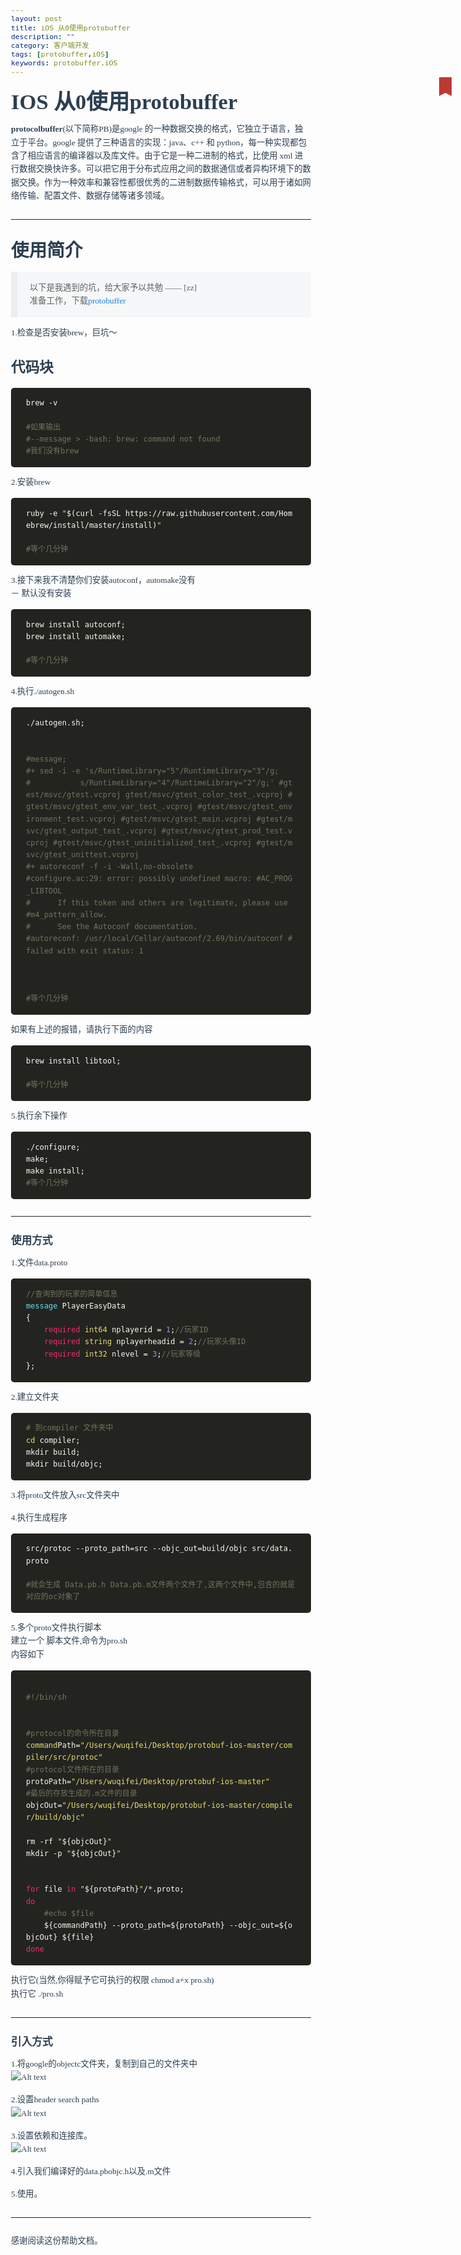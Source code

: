 ```yaml
---
layout: post
title: iOS 从0使用protobuffer
description: ""
category: 客户端开发
tags: [protobuffer,iOS]
keywords: protobuffer,iOS
---
```

<html>
<head>
  <title>IOS 从0使用protobuffer</title>
  <basefont face="微软雅黑" size="2" />
  <meta http-equiv="Content-Type" content="text/html;charset=utf-8" />
  <meta name="exporter-version" content="Evernote Windows/277494; Windows/6.1.7601 Service Pack 1 (Win64);"/>
  <meta name="content-class" content="maxiang"/>
  <style>
    body, td {
      font-family: 微软雅黑;
      font-size: 10pt;
    }
  </style>
</head>
<body>
<a name="342"/>

<div><span lang="v2" style="color: #2c3f51; line-height: 1.6;"><del style="position:relative;display:block;z-index:10;"><a href="http://maxiang.io/#/?provider=evernote_int&amp;guid=f8d452e4-61b4-4980-be02-1bad5ee230b3&amp;notebook=IOS" style="position: absolute;color: #FFF;text-decoration: none;font-size: 12px;height: 25px;border-radius: 0;margin-top: -20px;right: 15px;background: rgba(0, 0, 0, 0);border-left: 10px solid #BB3A34;border-right: 10px solid #BB3A34;border-bottom: 5px solid rgba(0, 0, 0, 0);width: 0;text-indent:-100000px;">Edit</a></del><div style="color: #2c3f51; line-height: 1.6;">
                        <div style="line-height: 1.6;"></div>
                    <div style="line-height: 1.6;"></div><div style="line-height: 1.6;">

<h1 style="font-size: 2.6em; margin: 1.2em 0 .6em 0; font-family: inherit; font-weight: bold; line-height: 1.1; color: inherit; margin-top: 21px; margin-bottom: 10.5px; text-align: start;">IOS 从0使用protobuffer</h1>

<p style="margin: 0 0 1.1em; line-height: 1.6;"></p>

<p style="margin: 0 0 1.1em; line-height: 1.6;"><strong style="font-weight: bold; line-height: 1.6;">protocolbuffer</strong>(以下简称PB)是google 的一种数据交换的格式，它独立于语言，独立于平台。google 提供了三种语言的实现：java、c++ 和 python，每一种实现都包含了相应语言的编译器以及库文件。由于它是一种二进制的格式，比使用 xml 进行数据交换快许多。可以把它用于分布式应用之间的数据通信或者异构环境下的数据交换。作为一种效率和兼容性都很优秀的二进制数据传输格式，可以用于诸如网络传输、配置文件、数据存储等诸多领域。</p>

</div><div style="line-height: 1.6;">

<hr style="-moz-box-sizing: content-box; box-sizing: content-box; height: 0; margin-top: 21px; margin-bottom: 21px; border: 0; border-top: 1px solid rgba(102,128,153,0.1); margin: 2em 0; line-height: 1.6;"/>

</div><div style="line-height: 1.6;">

<h2 style="font-family: inherit; font-weight: bold; line-height: 1.1; color: inherit; margin-top: 21px; margin-bottom: 10.5px; font-size: 2.15em; margin: 1.2em 0 .6em 0; text-align: start;">使用简介</h2>

<blockquote style="padding: 15px 20px; margin: 0 0 1.1em; border-left: 5px solid rgba(102,128,153,0.075); border-left-width: 10px; background-color: rgba(102,128,153,0.05); border-top-right-radius: 5px; border-bottom-right-radius: 5px;">
  <p style="margin: 0 0 1.1em; font-size: 1em; font-weight: 300; margin-bottom: 0; line-height: 1.6;">以下是我遇到的坑，给大家予以共勉    —— [zz] <br/>
  准备工作，下载<a href="https://github.com/google/protobuf" style="background: transparent; color: #1980e6; text-decoration: none;" target="_blank">protobuffer</a></p>
</blockquote>

<p style="margin: 0 0 1.1em; line-height: 1.6;">1.检查是否安装brew，巨坑～</p>

</div><div style="line-height: 1.6;">

<h3 style="font-family: inherit; font-weight: bold; color: inherit; margin-top: 21px; margin-bottom: 10.5px; font-size: 1.7em; margin: 1.2em 0 .6em 0; text-align: start; line-height: 1.6;">代码块</h3>

</div><div style="line-height: 1.6;">

<pre style="font-family: 'Source Code Pro',monospace; white-space: pre-wrap; display: block; background-color: rgba(102,128,153,0.05); color: #333; word-wrap: break-word; font-size: .9em; background: #f6f6f6; line-height: 1.6; margin: 0 0 1.1em; padding: 0; border: 0; border-radius: 5px; text-align: start; word-break: break-all;"><code style="font-family: 'Source Code Pro',monospace; font-size: inherit; background-color: transparent; white-space: pre-wrap; border-radius: 0; color: #f8f8f2; display: block; background: #23241f; padding: 1.3em 2em;"><span style="line-height: 1.6; display: none; color: #75715e;">1.</span>brew -v<br/><span style="line-height: 1.6; display: none; color: #75715e;">2.</span><br/><span style="line-height: 1.6; display: none; color: #75715e;">3.</span><span style="line-height: 1.6; color: #75715e;">#如果输出</span><br/><span style="line-height: 1.6; display: none; color: #75715e;">4.</span><span style="line-height: 1.6; color: #75715e;">#--message &gt; -bash: brew: command not found</span><br/><span style="line-height: 1.6; display: none; color: #75715e;">5.</span><span style="line-height: 1.6; color: #75715e;">#我们没有brew</span><br/></code></pre>

<p style="margin: 0 0 1.1em; line-height: 1.6;">2.安装brew</p>

</div><div style="line-height: 1.6;">

<pre style="font-family: 'Source Code Pro',monospace; white-space: pre-wrap; display: block; background-color: rgba(102,128,153,0.05); color: #333; word-wrap: break-word; font-size: .9em; background: #f6f6f6; line-height: 1.6; margin: 0 0 1.1em; padding: 0; border: 0; border-radius: 5px; text-align: start; word-break: break-all;"><code style="font-family: 'Source Code Pro',monospace; font-size: inherit; background-color: transparent; white-space: pre-wrap; border-radius: 0; color: #f8f8f2; display: block; background: #23241f; padding: 1.3em 2em;"><span style="line-height: 1.6; display: none; color: #75715e;">1.</span>ruby <span style="line-height: 1.6;">-e</span> <span style="line-height: 1.6; color: #e6db74;">&quot;<span style="line-height: 1.6; color: #f8f8f2;">$(curl -fsSL https://raw.githubusercontent.com/Homebrew/install/master/install)</span>&quot;</span><br/><span style="line-height: 1.6; display: none; color: #75715e;">2.</span><br/><span style="line-height: 1.6; display: none; color: #75715e;">3.</span><span style="line-height: 1.6; color: #75715e;">#等个几分钟</span><br/></code></pre>

<p style="margin: 0 0 1.1em; line-height: 1.6;">3.接下来我不清楚你们安装autoconf，automake没有 <br/>
    － 默认没有安装</p>

</div><div style="line-height: 1.6;">

<pre style="font-family: 'Source Code Pro',monospace; white-space: pre-wrap; display: block; background-color: rgba(102,128,153,0.05); color: #333; word-wrap: break-word; font-size: .9em; background: #f6f6f6; line-height: 1.6; margin: 0 0 1.1em; padding: 0; border: 0; border-radius: 5px; text-align: start; word-break: break-all;"><code style="font-family: 'Source Code Pro',monospace; font-size: inherit; background-color: transparent; white-space: pre-wrap; border-radius: 0; color: #f8f8f2; display: block; background: #23241f; padding: 1.3em 2em;"><span style="line-height: 1.6; display: none; color: #75715e;">1.</span>brew install autoconf;<br/><span style="line-height: 1.6; display: none; color: #75715e;">2.</span>brew install automake;<br/><span style="line-height: 1.6; display: none; color: #75715e;">3.</span><br/><span style="line-height: 1.6; display: none; color: #75715e;">4.</span><span style="line-height: 1.6; color: #75715e;">#等个几分钟</span><br/></code></pre>

<p style="margin: 0 0 1.1em; line-height: 1.6;">4.执行./autogen.sh</p>

</div><div style="line-height: 1.6;">

<pre style="font-family: 'Source Code Pro',monospace; white-space: pre-wrap; display: block; background-color: rgba(102,128,153,0.05); color: #333; word-wrap: break-word; font-size: .9em; background: #f6f6f6; line-height: 1.6; margin: 0 0 1.1em; padding: 0; border: 0; border-radius: 5px; text-align: start; word-break: break-all;"><code style="font-family: 'Source Code Pro',monospace; font-size: inherit; background-color: transparent; white-space: pre-wrap; border-radius: 0; color: #f8f8f2; display: block; background: #23241f; padding: 1.3em 2em;"><span style="line-height: 1.6; display: none; color: #75715e;">1.</span>./autogen.sh;<br/><span style="line-height: 1.6; display: none; color: #75715e;">2.</span><br/><span style="line-height: 1.6; display: none; color: #75715e;">3.</span><br/><span style="line-height: 1.6; display: none; color: #75715e;">4.</span><span style="line-height: 1.6; color: #75715e;">#message;</span><br/><span style="line-height: 1.6; display: none; color: #75715e;">5.</span><span style="line-height: 1.6; color: #75715e;">#+ sed -i -e 's/RuntimeLibrary=&quot;5&quot;/RuntimeLibrary=&quot;3&quot;/g;</span><br/><span style="line-height: 1.6; display: none; color: #75715e;">6.</span><span style="line-height: 1.6; color: #75715e;">#           s/RuntimeLibrary=&quot;4&quot;/RuntimeLibrary=&quot;2&quot;/g;' #gtest/msvc/gtest.vcproj gtest/msvc/gtest_color_test_.vcproj #gtest/msvc/gtest_env_var_test_.vcproj #gtest/msvc/gtest_environment_test.vcproj #gtest/msvc/gtest_main.vcproj #gtest/msvc/gtest_output_test_.vcproj #gtest/msvc/gtest_prod_test.vcproj #gtest/msvc/gtest_uninitialized_test_.vcproj #gtest/msvc/gtest_unittest.vcproj</span><br/><span style="line-height: 1.6; display: none; color: #75715e;">7.</span><span style="line-height: 1.6; color: #75715e;">#+ autoreconf -f -i -Wall,no-obsolete</span><br/><span style="line-height: 1.6; display: none; color: #75715e;">8.</span><span style="line-height: 1.6; color: #75715e;">#configure.ac:29: error: possibly undefined macro: #AC_PROG_LIBTOOL</span><br/><span style="line-height: 1.6; display: none; color: #75715e;">9.</span><span style="line-height: 1.6; color: #75715e;">#      If this token and others are legitimate, please use #m4_pattern_allow.</span><br/><span style="line-height: 1.6; display: none; color: #75715e;">10.</span><span style="line-height: 1.6; color: #75715e;">#      See the Autoconf documentation.</span><br/><span style="line-height: 1.6; display: none; color: #75715e;">11.</span><span style="line-height: 1.6; color: #75715e;">#autoreconf: /usr/local/Cellar/autoconf/2.69/bin/autoconf #failed with exit status: 1</span><br/><span style="line-height: 1.6; display: none; color: #75715e;">12.</span><br/><span style="line-height: 1.6; display: none; color: #75715e;">13.</span><br/><span style="line-height: 1.6; display: none; color: #75715e;">14.</span><br/><span style="line-height: 1.6; display: none; color: #75715e;">15.</span><span style="line-height: 1.6; color: #75715e;">#等个几分钟</span><br/></code></pre>

<p style="margin: 0 0 1.1em; line-height: 1.6;">如果有上述的报错，请执行下面的内容</p>

</div><div style="line-height: 1.6;">

<pre style="font-family: 'Source Code Pro',monospace; white-space: pre-wrap; display: block; background-color: rgba(102,128,153,0.05); color: #333; word-wrap: break-word; font-size: .9em; background: #f6f6f6; line-height: 1.6; margin: 0 0 1.1em; padding: 0; border: 0; border-radius: 5px; text-align: start; word-break: break-all;"><code style="font-family: 'Source Code Pro',monospace; font-size: inherit; background-color: transparent; white-space: pre-wrap; border-radius: 0; color: #f8f8f2; display: block; background: #23241f; padding: 1.3em 2em;"><span style="line-height: 1.6; display: none; color: #75715e;">1.</span>brew install libtool;<br/><span style="line-height: 1.6; display: none; color: #75715e;">2.</span><br/><span style="line-height: 1.6; display: none; color: #75715e;">3.</span><span style="line-height: 1.6; color: #75715e;">#等个几分钟</span><br/></code></pre>

<p style="margin: 0 0 1.1em; line-height: 1.6;">5.执行余下操作</p>

</div><div style="line-height: 1.6;">

<pre style="font-family: 'Source Code Pro',monospace; white-space: pre-wrap; display: block; background-color: rgba(102,128,153,0.05); color: #333; word-wrap: break-word; font-size: .9em; background: #f6f6f6; line-height: 1.6; margin: 0 0 1.1em; padding: 0; border: 0; border-radius: 5px; text-align: start; word-break: break-all;"><code style="font-family: 'Source Code Pro',monospace; font-size: inherit; background-color: transparent; white-space: pre-wrap; border-radius: 0; color: #f8f8f2; display: block; background: #23241f; padding: 1.3em 2em;"><span style="line-height: 1.6; display: none; color: #75715e;">1.</span>./configure;<br/><span style="line-height: 1.6; display: none; color: #75715e;">2.</span>make;<br/><span style="line-height: 1.6; display: none; color: #75715e;">3.</span>make install;<br/><span style="line-height: 1.6; display: none; color: #75715e;">4.</span><span style="line-height: 1.6; color: #75715e;">#等个几分钟</span><br/></code></pre>

<hr style="-moz-box-sizing: content-box; box-sizing: content-box; height: 0; margin-top: 21px; margin-bottom: 21px; border: 0; border-top: 1px solid rgba(102,128,153,0.1); margin: 2em 0; line-height: 1.6;"/>

</div><div style="line-height: 1.6;">

<h4 style="font-family: inherit; font-weight: bold; color: inherit; margin-top: 10.5px; margin-bottom: 10.5px; font-size: 1.25em; margin: 1.2em 0 .6em 0; text-align: start; line-height: 1.6;">使用方式</h4>

<p style="margin: 0 0 1.1em; line-height: 1.6;">1.文件data.proto</p>

</div><div style="line-height: 1.6;">

<pre style="font-family: 'Source Code Pro',monospace; white-space: pre-wrap; display: block; background-color: rgba(102,128,153,0.05); color: #333; word-wrap: break-word; font-size: .9em; background: #f6f6f6; line-height: 1.6; margin: 0 0 1.1em; padding: 0; border: 0; border-radius: 5px; text-align: start; word-break: break-all;"><code style="font-family: 'Source Code Pro',monospace; font-size: inherit; background-color: transparent; white-space: pre-wrap; border-radius: 0; color: #f8f8f2; display: block; background: #23241f; padding: 1.3em 2em;"><span style="line-height: 1.6; display: none; color: #75715e;">1.</span><span style="line-height: 1.6; color: #75715e;">//查询到的玩家的简单信息</span><br/><span style="line-height: 1.6; display: none; color: #75715e;">2.</span><span style="line-height: 1.6;"><span style="line-height: 1.6; color: #66d9ef;">message</span> <span style="line-height: 1.6; color: #f8f8f2;">PlayerEasyData</span><br/><span style="line-height: 1.6; display: none; color: #75715e;">3.</span></span>{<br/><span style="line-height: 1.6; display: none; color: #75715e;">4.</span>    <span style="line-height: 1.6; color: #f92672;">required</span> <span style="line-height: 1.6; color: #e6db74;">int64</span> nplayerid = <span style="line-height: 1.6; color: #ae81ff;">1</span>;<span style="line-height: 1.6; color: #75715e;">//玩家ID</span><br/><span style="line-height: 1.6; display: none; color: #75715e;">5.</span>    <span style="line-height: 1.6; color: #f92672;">required</span> <span style="line-height: 1.6; color: #e6db74;">string</span> nplayerheadid = <span style="line-height: 1.6; color: #ae81ff;">2</span>;<span style="line-height: 1.6; color: #75715e;">//玩家头像ID</span><br/><span style="line-height: 1.6; display: none; color: #75715e;">6.</span>    <span style="line-height: 1.6; color: #f92672;">required</span> <span style="line-height: 1.6; color: #e6db74;">int32</span> nlevel = <span style="line-height: 1.6; color: #ae81ff;">3</span>;<span style="line-height: 1.6; color: #75715e;">//玩家等级</span><br/><span style="line-height: 1.6; display: none; color: #75715e;">7.</span>};<br/></code></pre>

<p style="margin: 0 0 1.1em; line-height: 1.6;">2.建立文件夹</p>

</div><div style="line-height: 1.6;">

<pre style="font-family: 'Source Code Pro',monospace; white-space: pre-wrap; display: block; background-color: rgba(102,128,153,0.05); color: #333; word-wrap: break-word; font-size: .9em; background: #f6f6f6; line-height: 1.6; margin: 0 0 1.1em; padding: 0; border: 0; border-radius: 5px; text-align: start; word-break: break-all;"><code style="font-family: 'Source Code Pro',monospace; font-size: inherit; background-color: transparent; white-space: pre-wrap; border-radius: 0; color: #f8f8f2; display: block; background: #23241f; padding: 1.3em 2em;"><span style="line-height: 1.6; display: none; color: #75715e;">1.</span><span style="line-height: 1.6; color: #75715e;"># 到compiler 文件夹中</span><br/><span style="line-height: 1.6; display: none; color: #75715e;">2.</span><span style="line-height: 1.6; color: #e6db74;">cd</span> compiler;<br/><span style="line-height: 1.6; display: none; color: #75715e;">3.</span>mkdir build;<br/><span style="line-height: 1.6; display: none; color: #75715e;">4.</span>mkdir build/objc;<br/></code></pre>

<p style="margin: 0 0 1.1em; line-height: 1.6;">3.将proto文件放入src文件夹中</p>

<p style="margin: 0 0 1.1em; line-height: 1.6;">4.执行生成程序</p>

</div><div style="line-height: 1.6;">

<pre style="font-family: 'Source Code Pro',monospace; white-space: pre-wrap; display: block; background-color: rgba(102,128,153,0.05); color: #333; word-wrap: break-word; font-size: .9em; background: #f6f6f6; line-height: 1.6; margin: 0 0 1.1em; padding: 0; border: 0; border-radius: 5px; text-align: start; word-break: break-all;"><code style="font-family: 'Source Code Pro',monospace; font-size: inherit; background-color: transparent; white-space: pre-wrap; border-radius: 0; color: #f8f8f2; display: block; background: #23241f; padding: 1.3em 2em;"><span style="line-height: 1.6; display: none; color: #75715e;">1.</span>src/protoc --proto_path=src --objc_out=build/objc src/data.proto<br/><span style="line-height: 1.6; display: none; color: #75715e;">2.</span><br/><span style="line-height: 1.6; display: none; color: #75715e;">3.</span><span style="line-height: 1.6; color: #75715e;">#就会生成 Data.pb.h Data.pb.m文件两个文件了,这两个文件中,包含的就是 对应的oc对象了</span><br/></code></pre>

<p style="margin: 0 0 1.1em; line-height: 1.6;">5.多个proto文件执行脚本 <br/>
建立一个 脚本文件,命令为pro.sh <br/>
内容如下</p>

</div><div style="line-height: 1.6;">

<pre style="font-family: 'Source Code Pro',monospace; white-space: pre-wrap; display: block; background-color: rgba(102,128,153,0.05); color: #333; word-wrap: break-word; font-size: .9em; background: #f6f6f6; line-height: 1.6; margin: 0 0 1.1em; padding: 0; border: 0; border-radius: 5px; text-align: start; word-break: break-all;"><code style="font-family: 'Source Code Pro',monospace; font-size: inherit; background-color: transparent; white-space: pre-wrap; border-radius: 0; color: #f8f8f2; display: block; background: #23241f; padding: 1.3em 2em;"><span style="line-height: 1.6; display: none; color: #75715e;">1.</span><br/><span style="line-height: 1.6; display: none; color: #75715e;">2.</span><span style="line-height: 1.6; color: #75715e;">#!/bin/sh<br/><span style="line-height: 1.6; display: none; color: #75715e;">3.</span><br/><span style="line-height: 1.6; display: none; color: #75715e;">4.</span></span><br/><span style="line-height: 1.6; display: none; color: #75715e;">5.</span><span style="line-height: 1.6; color: #75715e;">#protocol的命令所在目录</span><br/><span style="line-height: 1.6; display: none; color: #75715e;">6.</span><span style="line-height: 1.6; color: #e6db74;">command</span>Path=<span style="line-height: 1.6; color: #e6db74;">&quot;/Users/wuqifei/Desktop/protobuf-ios-master/compiler/src/protoc&quot;</span><br/><span style="line-height: 1.6; display: none; color: #75715e;">7.</span><span style="line-height: 1.6; color: #75715e;">#protocol文件所在的目录</span><br/><span style="line-height: 1.6; display: none; color: #75715e;">8.</span>protoPath=<span style="line-height: 1.6; color: #e6db74;">&quot;/Users/wuqifei/Desktop/protobuf-ios-master&quot;</span><br/><span style="line-height: 1.6; display: none; color: #75715e;">9.</span><span style="line-height: 1.6; color: #75715e;">#最后的存放生成的.m文件的目录</span><br/><span style="line-height: 1.6; display: none; color: #75715e;">10.</span>objcOut=<span style="line-height: 1.6; color: #e6db74;">&quot;/Users/wuqifei/Desktop/protobuf-ios-master/compiler/build/objc&quot;</span><br/><span style="line-height: 1.6; display: none; color: #75715e;">11.</span><br/><span style="line-height: 1.6; display: none; color: #75715e;">12.</span>rm -rf <span style="line-height: 1.6; color: #e6db74;">&quot;<span style="line-height: 1.6; color: #f8f8f2;">${objcOut}</span>&quot;</span><br/><span style="line-height: 1.6; display: none; color: #75715e;">13.</span>mkdir -p <span style="line-height: 1.6; color: #e6db74;">&quot;<span style="line-height: 1.6; color: #f8f8f2;">${objcOut}</span>&quot;</span><br/><span style="line-height: 1.6; display: none; color: #75715e;">14.</span><br/><span style="line-height: 1.6; display: none; color: #75715e;">15.</span><br/><span style="line-height: 1.6; display: none; color: #75715e;">16.</span><span style="line-height: 1.6; color: #f92672;">for</span> file <span style="line-height: 1.6; color: #f92672;">in</span> <span style="line-height: 1.6; color: #e6db74;">&quot;<span style="line-height: 1.6; color: #f8f8f2;">${protoPath}</span>&quot;</span>/*.proto;  <br/><span style="line-height: 1.6; display: none; color: #75715e;">17.</span><span style="line-height: 1.6; color: #f92672;">do</span>  <br/><span style="line-height: 1.6; display: none; color: #75715e;">18.</span>    <span style="line-height: 1.6; color: #75715e;">#echo $file </span><br/><span style="line-height: 1.6; display: none; color: #75715e;">19.</span>    <span style="line-height: 1.6; color: #f8f8f2;">${commandPath}</span> --proto_path=<span style="line-height: 1.6; color: #f8f8f2;">${protoPath}</span> --objc_out=<span style="line-height: 1.6; color: #f8f8f2;">${objcOut}</span> <span style="line-height: 1.6; color: #f8f8f2;">${file}</span> <br/><span style="line-height: 1.6; display: none; color: #75715e;">20.</span><span style="line-height: 1.6; color: #f92672;">done</span>  <br/></code></pre>

<p style="margin: 0 0 1.1em; line-height: 1.6;">执行它(当然,你得赋予它可执行的权限 chmod a+x pro.sh) <br/>
执行它  ./pro.sh</p>

<hr style="-moz-box-sizing: content-box; box-sizing: content-box; height: 0; margin-top: 21px; margin-bottom: 21px; border: 0; border-top: 1px solid rgba(102,128,153,0.1); margin: 2em 0; line-height: 1.6;"/>

</div><div style="line-height: 1.6;">

<h4 style="font-family: inherit; font-weight: bold; color: inherit; margin-top: 10.5px; margin-bottom: 10.5px; font-size: 1.25em; margin: 1.2em 0 .6em 0; text-align: start; line-height: 1.6;">引入方式</h4>

<p style="margin: 0 0 1.1em; line-height: 1.6;">1.将google的objectc文件夹，复制到自己的文件夹中 <br/>
<img src="IOS 从0使用protobuffer_files/.1450937401512.png" type="image/png" alt="Alt text" longdesc="./1450937401512.png" style="border: 0; vertical-align: middle; max-width: 100%;" title=""/></p>

<p style="margin: 0 0 1.1em; line-height: 1.6;">2.设置header search paths <br/>
<img src="IOS 从0使用protobuffer_files/.1450937483085.png" type="image/png" alt="Alt text" longdesc="./1450937483085.png" style="border: 0; vertical-align: middle; max-width: 100%;" title=""/></p>

<p style="margin: 0 0 1.1em; line-height: 1.6;">3.设置依赖和连接库。 <br/>
<img src="IOS 从0使用protobuffer_files/.1450937521339.png" type="image/png" alt="Alt text" longdesc="./1450937521339.png" style="border: 0; vertical-align: middle; max-width: 100%;" title=""/></p>

<p style="margin: 0 0 1.1em; line-height: 1.6;">4.引入我们编译好的data.pbobjc.h以及.m文件</p>

<p style="margin: 0 0 1.1em; line-height: 1.6;">5.使用。</p>

<hr style="-moz-box-sizing: content-box; box-sizing: content-box; height: 0; margin-top: 21px; margin-bottom: 21px; border: 0; border-top: 1px solid rgba(102,128,153,0.1); margin: 2em 0; line-height: 1.6;"/>

<p style="margin: 0 0 1.1em; line-height: 1.6;">感谢阅读这份帮助文档。</p></div><div style="line-height: 1.6;"></div></div><center style="display:none">%23%20IOS%20%u4ECE0%u4F7F%u7528protobuffer%0A%0A@%28IOS%29%5B%u5E2E%u52A9%2C%20protocolbuffer%2C%20ios%2C%20published%5D%0A%0A**protocolbuffer**%28%u4EE5%u4E0B%u7B80%u79F0PB%29%u662Fgoogle%20%u7684%u4E00%u79CD%u6570%u636E%u4EA4%u6362%u7684%u683C%u5F0F%uFF0C%u5B83%u72EC%u7ACB%u4E8E%u8BED%u8A00%uFF0C%u72EC%u7ACB%u4E8E%u5E73%u53F0%u3002google%20%u63D0%u4F9B%u4E86%u4E09%u79CD%u8BED%u8A00%u7684%u5B9E%u73B0%uFF1Ajava%u3001c++%20%u548C%20python%uFF0C%u6BCF%u4E00%u79CD%u5B9E%u73B0%u90FD%u5305%u542B%u4E86%u76F8%u5E94%u8BED%u8A00%u7684%u7F16%u8BD1%u5668%u4EE5%u53CA%u5E93%u6587%u4EF6%u3002%u7531%u4E8E%u5B83%u662F%u4E00%u79CD%u4E8C%u8FDB%u5236%u7684%u683C%u5F0F%uFF0C%u6BD4%u4F7F%u7528%20xml%20%u8FDB%u884C%u6570%u636E%u4EA4%u6362%u5FEB%u8BB8%u591A%u3002%u53EF%u4EE5%u628A%u5B83%u7528%u4E8E%u5206%u5E03%u5F0F%u5E94%u7528%u4E4B%u95F4%u7684%u6570%u636E%u901A%u4FE1%u6216%u8005%u5F02%u6784%u73AF%u5883%u4E0B%u7684%u6570%u636E%u4EA4%u6362%u3002%u4F5C%u4E3A%u4E00%u79CD%u6548%u7387%u548C%u517C%u5BB9%u6027%u90FD%u5F88%u4F18%u79C0%u7684%u4E8C%u8FDB%u5236%u6570%u636E%u4F20%u8F93%u683C%u5F0F%uFF0C%u53EF%u4EE5%u7528%u4E8E%u8BF8%u5982%u7F51%u7EDC%u4F20%u8F93%u3001%u914D%u7F6E%u6587%u4EF6%u3001%u6570%u636E%u5B58%u50A8%u7B49%u8BF8%u591A%u9886%u57DF%u3002%0A%20%0A-------------------%0A%0A%23%23%20%u4F7F%u7528%u7B80%u4ECB%0A%0A%3E%20%u4EE5%u4E0B%u662F%u6211%u9047%u5230%u7684%u5751%uFF0C%u7ED9%u5927%u5BB6%u4E88%u4EE5%u5171%u52C9%20%20%20%20%u2014%u2014%20%5Bzz%5D%0A%u51C6%u5907%u5DE5%u4F5C%uFF0C%u4E0B%u8F7D%5Bprotobuffer%5D%28https%3A//github.com/google/protobuf%29%0A%0A1.%u68C0%u67E5%u662F%u5426%u5B89%u88C5brew%uFF0C%u5DE8%u5751%uFF5E%0A%0A%23%23%23%20%u4EE3%u7801%u5757%0A%60%60%60%20bash%0Abrew%20-v%0A%0A%23%u5982%u679C%u8F93%u51FA%0A%23--message%20%3E%20-bash%3A%20brew%3A%20command%20not%20found%0A%23%u6211%u4EEC%u6CA1%u6709brew%0A%60%60%60%0A%0A2.%u5B89%u88C5brew%0A%60%60%60%20bash%0Aruby%20-e%20%22%24%28curl%20-fsSL%20https%3A//raw.githubusercontent.com/Homebrew/install/master/install%29%22%0A%0A%23%u7B49%u4E2A%u51E0%u5206%u949F%0A%60%60%60%0A3.%u63A5%u4E0B%u6765%u6211%u4E0D%u6E05%u695A%u4F60%u4EEC%u5B89%u88C5autoconf%uFF0Cautomake%u6CA1%u6709%0A%09%uFF0D%20%u9ED8%u8BA4%u6CA1%u6709%u5B89%u88C5%0A%60%60%60%20bash%0Abrew%20install%20autoconf%3B%0Abrew%20install%20automake%3B%0A%0A%23%u7B49%u4E2A%u51E0%u5206%u949F%0A%60%60%60%0A%0A4.%u6267%u884C./autogen.sh%0A%60%60%60%20bash%0A./autogen.sh%3B%0A%0A%0A%23message%3B%0A%23+%20sed%20-i%20-e%20%27s/RuntimeLibrary%3D%225%22/RuntimeLibrary%3D%223%22/g%3B%0A%23%20%20%20%20%20%20%20%20%20%20%20s/RuntimeLibrary%3D%224%22/RuntimeLibrary%3D%222%22/g%3B%27%20%23gtest/msvc/gtest.vcproj%20gtest/msvc/gtest_color_test_.vcproj%20%23gtest/msvc/gtest_env_var_test_.vcproj%20%23gtest/msvc/gtest_environment_test.vcproj%20%23gtest/msvc/gtest_main.vcproj%20%23gtest/msvc/gtest_output_test_.vcproj%20%23gtest/msvc/gtest_prod_test.vcproj%20%23gtest/msvc/gtest_uninitialized_test_.vcproj%20%23gtest/msvc/gtest_unittest.vcproj%0A%23+%20autoreconf%20-f%20-i%20-Wall%2Cno-obsolete%0A%23configure.ac%3A29%3A%20error%3A%20possibly%20undefined%20macro%3A%20%23AC_PROG_LIBTOOL%0A%23%20%20%20%20%20%20If%20this%20token%20and%20others%20are%20legitimate%2C%20please%20use%20%23m4_pattern_allow.%0A%23%20%20%20%20%20%20See%20the%20Autoconf%20documentation.%0A%23autoreconf%3A%20/usr/local/Cellar/autoconf/2.69/bin/autoconf%20%23failed%20with%20exit%20status%3A%201%0A%0A%0A%0A%23%u7B49%u4E2A%u51E0%u5206%u949F%0A%60%60%60%0A%u5982%u679C%u6709%u4E0A%u8FF0%u7684%u62A5%u9519%uFF0C%u8BF7%u6267%u884C%u4E0B%u9762%u7684%u5185%u5BB9%0A%60%60%60%20bash%0Abrew%20install%20libtool%3B%0A%0A%23%u7B49%u4E2A%u51E0%u5206%u949F%0A%60%60%60%0A%0A5.%u6267%u884C%u4F59%u4E0B%u64CD%u4F5C%0A%60%60%60%20bash%0A./configure%3B%0Amake%3B%0Amake%20install%3B%0A%23%u7B49%u4E2A%u51E0%u5206%u949F%0A%60%60%60%0A%0A----%0A%23%23%23%23%u4F7F%u7528%u65B9%u5F0F%0A%0A1.%u6587%u4EF6data.proto%0A%60%60%60%20protobuf%0A//%u67E5%u8BE2%u5230%u7684%u73A9%u5BB6%u7684%u7B80%u5355%u4FE1%u606F%0Amessage%20PlayerEasyData%0A%7B%0A%20%20%20%20required%20int64%20nplayerid%20%3D%201%3B//%u73A9%u5BB6ID%0A%20%20%20%20required%20string%20nplayerheadid%20%3D%202%3B//%u73A9%u5BB6%u5934%u50CFID%0A%20%20%20%20required%20int32%20nlevel%20%3D%203%3B//%u73A9%u5BB6%u7B49%u7EA7%0A%7D%3B%0A%60%60%60%0A%0A2.%u5EFA%u7ACB%u6587%u4EF6%u5939%0A%60%60%60%20bash%0A%23%20%u5230compiler%20%u6587%u4EF6%u5939%u4E2D%0Acd%20compiler%3B%0Amkdir%20build%3B%0Amkdir%20build/objc%3B%0A%60%60%60%0A%0A3.%u5C06proto%u6587%u4EF6%u653E%u5165src%u6587%u4EF6%u5939%u4E2D%0A%0A4.%u6267%u884C%u751F%u6210%u7A0B%u5E8F%0A%60%60%60%20bash%0Asrc/protoc%20--proto_path%3Dsrc%20--objc_out%3Dbuild/objc%20src/data.proto%0A%0A%23%u5C31%u4F1A%u751F%u6210%20Data.pb.h%20Data.pb.m%u6587%u4EF6%u4E24%u4E2A%u6587%u4EF6%u4E86%2C%u8FD9%u4E24%u4E2A%u6587%u4EF6%u4E2D%2C%u5305%u542B%u7684%u5C31%u662F%20%u5BF9%u5E94%u7684oc%u5BF9%u8C61%u4E86%0A%60%60%60%0A%0A5.%u591A%u4E2Aproto%u6587%u4EF6%u6267%u884C%u811A%u672C%0A%u5EFA%u7ACB%u4E00%u4E2A%20%u811A%u672C%u6587%u4EF6%2C%u547D%u4EE4%u4E3Apro.sh%0A%u5185%u5BB9%u5982%u4E0B%0A%60%60%60%20bash%0A%0A%23%21/bin/sh%0A%0A%0A%23protocol%u7684%u547D%u4EE4%u6240%u5728%u76EE%u5F55%0AcommandPath%3D%22/Users/wuqifei/Desktop/protobuf-ios-master/compiler/src/protoc%22%0A%23protocol%u6587%u4EF6%u6240%u5728%u7684%u76EE%u5F55%0AprotoPath%3D%22/Users/wuqifei/Desktop/protobuf-ios-master%22%0A%23%u6700%u540E%u7684%u5B58%u653E%u751F%u6210%u7684.m%u6587%u4EF6%u7684%u76EE%u5F55%0AobjcOut%3D%22/Users/wuqifei/Desktop/protobuf-ios-master/compiler/build/objc%22%0A%0Arm%20-rf%20%22%24%7BobjcOut%7D%22%0Amkdir%20-p%20%22%24%7BobjcOut%7D%22%0A%0A%0Afor%20file%20in%20%22%24%7BprotoPath%7D%22/*.proto%3B%20%20%0Ado%20%20%0A%20%20%20%20%23echo%20%24file%20%0A%20%20%20%20%24%7BcommandPath%7D%20--proto_path%3D%24%7BprotoPath%7D%20--objc_out%3D%24%7BobjcOut%7D%20%24%7Bfile%7D%20%0Adone%20%20%0A%60%60%60%0A%u6267%u884C%u5B83%28%u5F53%u7136%2C%u4F60%u5F97%u8D4B%u4E88%u5B83%u53EF%u6267%u884C%u7684%u6743%u9650%20chmod%20a+x%20pro.sh%29%0A%u6267%u884C%u5B83%20%20./pro.sh%0A%0A----%0A%23%23%23%23%u5F15%u5165%u65B9%u5F0F%0A%0A1.%u5C06google%u7684objectc%u6587%u4EF6%u5939%uFF0C%u590D%u5236%u5230%u81EA%u5DF1%u7684%u6587%u4EF6%u5939%u4E2D%0A%21%5BAlt%20text%5D%28./1450937401512.png%29%0A%0A2.%u8BBE%u7F6Eheader%20search%20paths%0A%21%5BAlt%20text%5D%28./1450937483085.png%29%0A%0A3.%u8BBE%u7F6E%u4F9D%u8D56%u548C%u8FDE%u63A5%u5E93%u3002%0A%21%5BAlt%20text%5D%28./1450937521339.png%29%0A%0A4.%u5F15%u5165%u6211%u4EEC%u7F16%u8BD1%u597D%u7684data.pbobjc.h%u4EE5%u53CA.m%u6587%u4EF6%0A%0A5.%u4F7F%u7528%u3002%0A%0A---------%0A%u611F%u8C22%u9605%u8BFB%u8FD9%u4EFD%u5E2E%u52A9%u6587%u6863%u3002%0A%0A</center><br/></span>
</div></body></html>
